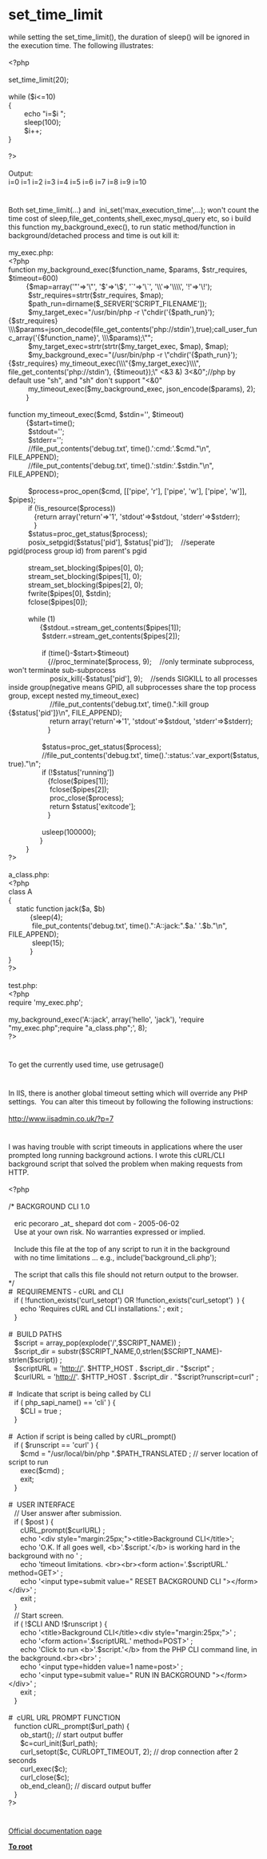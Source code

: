 # set_time_limit




<div class="phpcode"><span class="html">
while setting the set_time_limit(), the duration of sleep() will be ignored in the execution time. The following illustrates:<br><br><span class="default">&lt;?php<br><br>set_time_limit</span><span class="keyword">(</span><span class="default">20</span><span class="keyword">);<br><br>while (</span><span class="default">$i</span><span class="keyword">&lt;=</span><span class="default">10</span><span class="keyword">)<br>{<br>&#xA0; &#xA0; &#xA0; &#xA0; echo </span><span class="string">&quot;i=</span><span class="default">$i</span><span class="string"> &quot;</span><span class="keyword">;<br>&#xA0; &#xA0; &#xA0; &#xA0; </span><span class="default">sleep</span><span class="keyword">(</span><span class="default">100</span><span class="keyword">);<br>&#xA0; &#xA0; &#xA0; &#xA0; </span><span class="default">$i</span><span class="keyword">++;<br>}<br><br></span><span class="default">?&gt;<br></span><br>Output:<br>i=0 i=1 i=2 i=3 i=4 i=5 i=6 i=7 i=8 i=9 i=10</span>
</div>
  

#


<div class="phpcode"><span class="html">
Both set_time_limit(...) and&#xA0; ini_set(&apos;max_execution_time&apos;,...); won&apos;t count the time cost of sleep,file_get_contents,shell_exec,mysql_query etc, so i build this function my_background_exec(), to run static method/function in background/detached process and time is out kill it:<br><br>my_exec.php:<br><span class="default">&lt;?php<br></span><span class="keyword">function </span><span class="default">my_background_exec</span><span class="keyword">(</span><span class="default">$function_name</span><span class="keyword">, </span><span class="default">$params</span><span class="keyword">, </span><span class="default">$str_requires</span><span class="keyword">, </span><span class="default">$timeout</span><span class="keyword">=</span><span class="default">600</span><span class="keyword">)<br>&#xA0; &#xA0; &#xA0; &#xA0;&#xA0; {</span><span class="default">$map</span><span class="keyword">=array(</span><span class="string">&apos;&quot;&apos;</span><span class="keyword">=&gt;</span><span class="string">&apos;\&quot;&apos;</span><span class="keyword">, </span><span class="string">&apos;$&apos;</span><span class="keyword">=&gt;</span><span class="string">&apos;\$&apos;</span><span class="keyword">, </span><span class="string">&apos;`&apos;</span><span class="keyword">=&gt;</span><span class="string">&apos;\`&apos;</span><span class="keyword">, </span><span class="string">&apos;\\&apos;</span><span class="keyword">=&gt;</span><span class="string">&apos;\\\\&apos;</span><span class="keyword">, </span><span class="string">&apos;!&apos;</span><span class="keyword">=&gt;</span><span class="string">&apos;\!&apos;</span><span class="keyword">);<br>&#xA0; &#xA0; &#xA0; &#xA0; &#xA0; </span><span class="default">$str_requires</span><span class="keyword">=</span><span class="default">strtr</span><span class="keyword">(</span><span class="default">$str_requires</span><span class="keyword">, </span><span class="default">$map</span><span class="keyword">);<br>&#xA0; &#xA0; &#xA0; &#xA0; &#xA0; </span><span class="default">$path_run</span><span class="keyword">=</span><span class="default">dirname</span><span class="keyword">(</span><span class="default">$_SERVER</span><span class="keyword">[</span><span class="string">&apos;SCRIPT_FILENAME&apos;</span><span class="keyword">]);<br>&#xA0; &#xA0; &#xA0; &#xA0; &#xA0; </span><span class="default">$my_target_exec</span><span class="keyword">=</span><span class="string">&quot;/usr/bin/php -r \&quot;chdir(&apos;</span><span class="keyword">{</span><span class="default">$path_run</span><span class="keyword">}</span><span class="string">&apos;);</span><span class="keyword">{</span><span class="default">$str_requires</span><span class="keyword">}</span><span class="string"> \\\$params=json_decode(file_get_contents(&apos;php://stdin&apos;),true);call_user_func_array(&apos;</span><span class="keyword">{</span><span class="default">$function_name</span><span class="keyword">}</span><span class="string">&apos;, \\\$params);\&quot;&quot;</span><span class="keyword">;<br>&#xA0; &#xA0; &#xA0; &#xA0; &#xA0; </span><span class="default">$my_target_exec</span><span class="keyword">=</span><span class="default">strtr</span><span class="keyword">(</span><span class="default">strtr</span><span class="keyword">(</span><span class="default">$my_target_exec</span><span class="keyword">, </span><span class="default">$map</span><span class="keyword">), </span><span class="default">$map</span><span class="keyword">);<br>&#xA0; &#xA0; &#xA0; &#xA0; &#xA0; </span><span class="default">$my_background_exec</span><span class="keyword">=</span><span class="string">&quot;(/usr/bin/php -r \&quot;chdir(&apos;</span><span class="keyword">{</span><span class="default">$path_run</span><span class="keyword">}</span><span class="string">&apos;);</span><span class="keyword">{</span><span class="default">$str_requires</span><span class="keyword">}</span><span class="string"> my_timeout_exec(\\\&quot;</span><span class="keyword">{</span><span class="default">$my_target_exec</span><span class="keyword">}</span><span class="string">\\\&quot;, file_get_contents(&apos;php://stdin&apos;), </span><span class="keyword">{</span><span class="default">$timeout</span><span class="keyword">}</span><span class="string">);\&quot; &lt;&amp;3 &amp;) 3&lt;&amp;0&quot;</span><span class="keyword">;</span><span class="comment">//php by default use &quot;sh&quot;, and &quot;sh&quot; don&apos;t support &quot;&lt;&amp;0&quot;<br>&#xA0; &#xA0; &#xA0; &#xA0; &#xA0; </span><span class="default">my_timeout_exec</span><span class="keyword">(</span><span class="default">$my_background_exec</span><span class="keyword">, </span><span class="default">json_encode</span><span class="keyword">(</span><span class="default">$params</span><span class="keyword">), </span><span class="default">2</span><span class="keyword">);<br>&#xA0; &#xA0; &#xA0; &#xA0;&#xA0; }<br><br>function </span><span class="default">my_timeout_exec</span><span class="keyword">(</span><span class="default">$cmd</span><span class="keyword">, </span><span class="default">$stdin</span><span class="keyword">=</span><span class="string">&apos;&apos;</span><span class="keyword">, </span><span class="default">$timeout</span><span class="keyword">)<br>&#xA0; &#xA0; &#xA0; &#xA0;&#xA0; {</span><span class="default">$start</span><span class="keyword">=</span><span class="default">time</span><span class="keyword">();<br>&#xA0; &#xA0; &#xA0; &#xA0; &#xA0; </span><span class="default">$stdout</span><span class="keyword">=</span><span class="string">&apos;&apos;</span><span class="keyword">;<br>&#xA0; &#xA0; &#xA0; &#xA0; &#xA0; </span><span class="default">$stderr</span><span class="keyword">=</span><span class="string">&apos;&apos;</span><span class="keyword">;<br>&#xA0; &#xA0; &#xA0; &#xA0; &#xA0; </span><span class="comment">//file_put_contents(&apos;debug.txt&apos;, time().&apos;:cmd:&apos;.$cmd.&quot;\n&quot;, FILE_APPEND);<br>&#xA0; &#xA0; &#xA0; &#xA0; &#xA0; //file_put_contents(&apos;debug.txt&apos;, time().&apos;:stdin:&apos;.$stdin.&quot;\n&quot;, FILE_APPEND);<br><br>&#xA0; &#xA0; &#xA0; &#xA0; &#xA0; </span><span class="default">$process</span><span class="keyword">=</span><span class="default">proc_open</span><span class="keyword">(</span><span class="default">$cmd</span><span class="keyword">, [[</span><span class="string">&apos;pipe&apos;</span><span class="keyword">, </span><span class="string">&apos;r&apos;</span><span class="keyword">], [</span><span class="string">&apos;pipe&apos;</span><span class="keyword">, </span><span class="string">&apos;w&apos;</span><span class="keyword">], [</span><span class="string">&apos;pipe&apos;</span><span class="keyword">, </span><span class="string">&apos;w&apos;</span><span class="keyword">]], </span><span class="default">$pipes</span><span class="keyword">);<br>&#xA0; &#xA0; &#xA0; &#xA0; &#xA0; if (!</span><span class="default">is_resource</span><span class="keyword">(</span><span class="default">$process</span><span class="keyword">))<br>&#xA0; &#xA0; &#xA0; &#xA0; &#xA0; &#xA0;&#xA0; {return array(</span><span class="string">&apos;return&apos;</span><span class="keyword">=&gt;</span><span class="string">&apos;1&apos;</span><span class="keyword">, </span><span class="string">&apos;stdout&apos;</span><span class="keyword">=&gt;</span><span class="default">$stdout</span><span class="keyword">, </span><span class="string">&apos;stderr&apos;</span><span class="keyword">=&gt;</span><span class="default">$stderr</span><span class="keyword">);<br>&#xA0; &#xA0; &#xA0; &#xA0; &#xA0; &#xA0;&#xA0; }<br>&#xA0; &#xA0; &#xA0; &#xA0; &#xA0; </span><span class="default">$status</span><span class="keyword">=</span><span class="default">proc_get_status</span><span class="keyword">(</span><span class="default">$process</span><span class="keyword">);<br>&#xA0; &#xA0; &#xA0; &#xA0; &#xA0; </span><span class="default">posix_setpgid</span><span class="keyword">(</span><span class="default">$status</span><span class="keyword">[</span><span class="string">&apos;pid&apos;</span><span class="keyword">], </span><span class="default">$status</span><span class="keyword">[</span><span class="string">&apos;pid&apos;</span><span class="keyword">]);&#xA0; &#xA0; </span><span class="comment">//seperate pgid(process group id) from parent&apos;s pgid<br><br>&#xA0; &#xA0; &#xA0; &#xA0; &#xA0; </span><span class="default">stream_set_blocking</span><span class="keyword">(</span><span class="default">$pipes</span><span class="keyword">[</span><span class="default">0</span><span class="keyword">], </span><span class="default">0</span><span class="keyword">);<br>&#xA0; &#xA0; &#xA0; &#xA0; &#xA0; </span><span class="default">stream_set_blocking</span><span class="keyword">(</span><span class="default">$pipes</span><span class="keyword">[</span><span class="default">1</span><span class="keyword">], </span><span class="default">0</span><span class="keyword">);<br>&#xA0; &#xA0; &#xA0; &#xA0; &#xA0; </span><span class="default">stream_set_blocking</span><span class="keyword">(</span><span class="default">$pipes</span><span class="keyword">[</span><span class="default">2</span><span class="keyword">], </span><span class="default">0</span><span class="keyword">);<br>&#xA0; &#xA0; &#xA0; &#xA0; &#xA0; </span><span class="default">fwrite</span><span class="keyword">(</span><span class="default">$pipes</span><span class="keyword">[</span><span class="default">0</span><span class="keyword">], </span><span class="default">$stdin</span><span class="keyword">);<br>&#xA0; &#xA0; &#xA0; &#xA0; &#xA0; </span><span class="default">fclose</span><span class="keyword">(</span><span class="default">$pipes</span><span class="keyword">[</span><span class="default">0</span><span class="keyword">]);<br><br>&#xA0; &#xA0; &#xA0; &#xA0; &#xA0; while (</span><span class="default">1</span><span class="keyword">)<br>&#xA0; &#xA0; &#xA0; &#xA0; &#xA0; &#xA0; &#xA0; &#xA0; {</span><span class="default">$stdout</span><span class="keyword">.=</span><span class="default">stream_get_contents</span><span class="keyword">(</span><span class="default">$pipes</span><span class="keyword">[</span><span class="default">1</span><span class="keyword">]);<br>&#xA0; &#xA0; &#xA0; &#xA0; &#xA0; &#xA0; &#xA0; &#xA0;&#xA0; </span><span class="default">$stderr</span><span class="keyword">.=</span><span class="default">stream_get_contents</span><span class="keyword">(</span><span class="default">$pipes</span><span class="keyword">[</span><span class="default">2</span><span class="keyword">]);<br><br>&#xA0; &#xA0; &#xA0; &#xA0; &#xA0; &#xA0; &#xA0; &#xA0;&#xA0; if (</span><span class="default">time</span><span class="keyword">()-</span><span class="default">$start</span><span class="keyword">&gt;</span><span class="default">$timeout</span><span class="keyword">)<br>&#xA0; &#xA0; &#xA0; &#xA0; &#xA0; &#xA0; &#xA0; &#xA0; &#xA0; &#xA0; {</span><span class="comment">//proc_terminate($process, 9);&#xA0; &#xA0; //only terminate subprocess, won&apos;t terminate sub-subprocess<br>&#xA0; &#xA0; &#xA0; &#xA0; &#xA0; &#xA0; &#xA0; &#xA0; &#xA0; &#xA0;&#xA0; </span><span class="default">posix_kill</span><span class="keyword">(-</span><span class="default">$status</span><span class="keyword">[</span><span class="string">&apos;pid&apos;</span><span class="keyword">], </span><span class="default">9</span><span class="keyword">);&#xA0; &#xA0; </span><span class="comment">//sends SIGKILL to all processes inside group(negative means GPID, all subprocesses share the top process group, except nested my_timeout_exec)<br>&#xA0; &#xA0; &#xA0; &#xA0; &#xA0; &#xA0; &#xA0; &#xA0; &#xA0; &#xA0;&#xA0; //file_put_contents(&apos;debug.txt&apos;, time().&quot;:kill group {$status[&apos;pid&apos;]}\n&quot;, FILE_APPEND);<br>&#xA0; &#xA0; &#xA0; &#xA0; &#xA0; &#xA0; &#xA0; &#xA0; &#xA0; &#xA0;&#xA0; </span><span class="keyword">return array(</span><span class="string">&apos;return&apos;</span><span class="keyword">=&gt;</span><span class="string">&apos;1&apos;</span><span class="keyword">, </span><span class="string">&apos;stdout&apos;</span><span class="keyword">=&gt;</span><span class="default">$stdout</span><span class="keyword">, </span><span class="string">&apos;stderr&apos;</span><span class="keyword">=&gt;</span><span class="default">$stderr</span><span class="keyword">);<br>&#xA0; &#xA0; &#xA0; &#xA0; &#xA0; &#xA0; &#xA0; &#xA0; &#xA0; &#xA0; }<br><br>&#xA0; &#xA0; &#xA0; &#xA0; &#xA0; &#xA0; &#xA0; &#xA0;&#xA0; </span><span class="default">$status</span><span class="keyword">=</span><span class="default">proc_get_status</span><span class="keyword">(</span><span class="default">$process</span><span class="keyword">);<br>&#xA0; &#xA0; &#xA0; &#xA0; &#xA0; &#xA0; &#xA0; &#xA0;&#xA0; </span><span class="comment">//file_put_contents(&apos;debug.txt&apos;, time().&apos;:status:&apos;.var_export($status, true).&quot;\n&quot;;<br>&#xA0; &#xA0; &#xA0; &#xA0; &#xA0; &#xA0; &#xA0; &#xA0;&#xA0; </span><span class="keyword">if (!</span><span class="default">$status</span><span class="keyword">[</span><span class="string">&apos;running&apos;</span><span class="keyword">])<br>&#xA0; &#xA0; &#xA0; &#xA0; &#xA0; &#xA0; &#xA0; &#xA0; &#xA0; &#xA0; {</span><span class="default">fclose</span><span class="keyword">(</span><span class="default">$pipes</span><span class="keyword">[</span><span class="default">1</span><span class="keyword">]);<br>&#xA0; &#xA0; &#xA0; &#xA0; &#xA0; &#xA0; &#xA0; &#xA0; &#xA0; &#xA0;&#xA0; </span><span class="default">fclose</span><span class="keyword">(</span><span class="default">$pipes</span><span class="keyword">[</span><span class="default">2</span><span class="keyword">]);<br>&#xA0; &#xA0; &#xA0; &#xA0; &#xA0; &#xA0; &#xA0; &#xA0; &#xA0; &#xA0;&#xA0; </span><span class="default">proc_close</span><span class="keyword">(</span><span class="default">$process</span><span class="keyword">);<br>&#xA0; &#xA0; &#xA0; &#xA0; &#xA0; &#xA0; &#xA0; &#xA0; &#xA0; &#xA0;&#xA0; return </span><span class="default">$status</span><span class="keyword">[</span><span class="string">&apos;exitcode&apos;</span><span class="keyword">];<br>&#xA0; &#xA0; &#xA0; &#xA0; &#xA0; &#xA0; &#xA0; &#xA0; &#xA0; &#xA0; }<br><br>&#xA0; &#xA0; &#xA0; &#xA0; &#xA0; &#xA0; &#xA0; &#xA0;&#xA0; </span><span class="default">usleep</span><span class="keyword">(</span><span class="default">100000</span><span class="keyword">); <br>&#xA0; &#xA0; &#xA0; &#xA0; &#xA0; &#xA0; &#xA0; &#xA0; }<br>&#xA0; &#xA0; &#xA0; &#xA0;&#xA0; }<br></span><span class="default">?&gt;<br></span><br>a_class.php:<br><span class="default">&lt;?php<br></span><span class="keyword">class </span><span class="default">A<br></span><span class="keyword">{<br>&#xA0; &#xA0; static function </span><span class="default">jack</span><span class="keyword">(</span><span class="default">$a</span><span class="keyword">, </span><span class="default">$b</span><span class="keyword">)<br>&#xA0; &#xA0; &#xA0; &#xA0; &#xA0;&#xA0; {</span><span class="default">sleep</span><span class="keyword">(</span><span class="default">4</span><span class="keyword">);<br>&#xA0; &#xA0; &#xA0; &#xA0; &#xA0; &#xA0; </span><span class="default">file_put_contents</span><span class="keyword">(</span><span class="string">&apos;debug.txt&apos;</span><span class="keyword">, </span><span class="default">time</span><span class="keyword">().</span><span class="string">&quot;:A::jack:&quot;</span><span class="keyword">.</span><span class="default">$a</span><span class="keyword">.</span><span class="string">&apos; &apos;</span><span class="keyword">.</span><span class="default">$b</span><span class="keyword">.</span><span class="string">&quot;\n&quot;</span><span class="keyword">, </span><span class="default">FILE_APPEND</span><span class="keyword">);<br>&#xA0; &#xA0; &#xA0; &#xA0; &#xA0; &#xA0; </span><span class="default">sleep</span><span class="keyword">(</span><span class="default">15</span><span class="keyword">);<br>&#xA0; &#xA0; &#xA0; &#xA0; &#xA0;&#xA0; }<br>}<br></span><span class="default">?&gt;<br></span><br>test.php:<br><span class="default">&lt;?php<br></span><span class="keyword">require </span><span class="string">&apos;my_exec.php&apos;</span><span class="keyword">;<br><br></span><span class="default">my_background_exec</span><span class="keyword">(</span><span class="string">&apos;A::jack&apos;</span><span class="keyword">, array(</span><span class="string">&apos;hello&apos;</span><span class="keyword">, </span><span class="string">&apos;jack&apos;</span><span class="keyword">), </span><span class="string">&apos;require &quot;my_exec.php&quot;;require &quot;a_class.php&quot;;&apos;</span><span class="keyword">, </span><span class="default">8</span><span class="keyword">);<br></span><span class="default">?&gt;</span>
</span>
</div>
  

#


<div class="phpcode"><span class="html">
To get the currently used time, use getrusage()</span>
</div>
  

#


<div class="phpcode"><span class="html">
In IIS, there is another global timeout setting which will override any PHP settings.&#xA0; You can alter this timeout by following the following instructions:<br><br><a href="http://www.iisadmin.co.uk/?p=7" rel="nofollow" target="_blank">http://www.iisadmin.co.uk/?p=7</a></span>
</div>
  

#


<div class="phpcode"><span class="html">
I was having trouble with script timeouts in applications where the user prompted long running background actions. I wrote this cURL/CLI background script that solved the problem when making requests from HTTP.<br><br><span class="default">&lt;?php<br><br></span><span class="comment">/* BACKGROUND CLI 1.0<br>&#xA0;&#xA0; <br>&#xA0;&#xA0; eric pecoraro _at_ shepard dot com - 2005-06-02<br>&#xA0;&#xA0; Use at your own risk. No warranties expressed or implied.<br><br>&#xA0;&#xA0; Include this file at the top of any script to run it in the background<br>&#xA0;&#xA0; with no time limitations ... e.g., include(&apos;background_cli.php&apos;);<br>&#xA0;&#xA0; <br>&#xA0;&#xA0; The script that calls this file should not return output to the browser. <br>*/<br>#&#xA0; REQUIREMENTS - cURL and CLI<br>&#xA0;&#xA0; </span><span class="keyword">if ( !</span><span class="default">function_exists</span><span class="keyword">(</span><span class="string">&apos;curl_setopt&apos;</span><span class="keyword">) OR !</span><span class="default">function_exists</span><span class="keyword">(</span><span class="string">&apos;curl_setopt&apos;</span><span class="keyword">)&#xA0; ) {<br>&#xA0; &#xA0; &#xA0; echo </span><span class="string">&apos;Requires cURL and CLI installations.&apos; </span><span class="keyword">; exit ; <br>&#xA0;&#xA0; }<br>&#xA0;&#xA0; <br></span><span class="comment">#&#xA0; BUILD PATHS<br>&#xA0;&#xA0; </span><span class="default">$script </span><span class="keyword">= </span><span class="default">array_pop</span><span class="keyword">(</span><span class="default">explode</span><span class="keyword">(</span><span class="string">&apos;/&apos;</span><span class="keyword">,</span><span class="default">$SCRIPT_NAME</span><span class="keyword">)) ; <br>&#xA0;&#xA0; </span><span class="default">$script_dir </span><span class="keyword">= </span><span class="default">substr</span><span class="keyword">(</span><span class="default">$SCRIPT_NAME</span><span class="keyword">,</span><span class="default">0</span><span class="keyword">,</span><span class="default">strlen</span><span class="keyword">(</span><span class="default">$SCRIPT_NAME</span><span class="keyword">)-</span><span class="default">strlen</span><span class="keyword">(</span><span class="default">$script</span><span class="keyword">)) ;<br>&#xA0;&#xA0; </span><span class="default">$scriptURL </span><span class="keyword">= </span><span class="string">&apos;<a href="http://" rel="nofollow" target="_blank">http://</a>&apos;</span><span class="keyword">. </span><span class="default">$HTTP_HOST </span><span class="keyword">. </span><span class="default">$script_dir </span><span class="keyword">. </span><span class="string">&quot;</span><span class="default">$script</span><span class="string">&quot; </span><span class="keyword">;<br>&#xA0;&#xA0; </span><span class="default">$curlURL </span><span class="keyword">= </span><span class="string">&apos;<a href="http://" rel="nofollow" target="_blank">http://</a>&apos;</span><span class="keyword">. </span><span class="default">$HTTP_HOST </span><span class="keyword">. </span><span class="default">$script_dir </span><span class="keyword">. </span><span class="string">&quot;</span><span class="default">$script</span><span class="string">?runscript=curl&quot; </span><span class="keyword">;<br><br></span><span class="comment">#&#xA0; Indicate that script is being called by CLI <br>&#xA0;&#xA0; </span><span class="keyword">if ( </span><span class="default">php_sapi_name</span><span class="keyword">() == </span><span class="string">&apos;cli&apos; </span><span class="keyword">) {<br>&#xA0; &#xA0; &#xA0; </span><span class="default">$CLI </span><span class="keyword">= </span><span class="default">true </span><span class="keyword">;<br>&#xA0;&#xA0; }<br><br></span><span class="comment">#&#xA0; Action if script is being called by cURL_prompt()<br>&#xA0;&#xA0; </span><span class="keyword">if ( </span><span class="default">$runscript </span><span class="keyword">== </span><span class="string">&apos;curl&apos; </span><span class="keyword">) {<br>&#xA0; &#xA0; &#xA0; </span><span class="default">$cmd </span><span class="keyword">= </span><span class="string">&quot;/usr/local/bin/php &quot;</span><span class="keyword">.</span><span class="default">$PATH_TRANSLATED </span><span class="keyword">; </span><span class="comment">// server location of script to run<br>&#xA0; &#xA0; &#xA0; </span><span class="default">exec</span><span class="keyword">(</span><span class="default">$cmd</span><span class="keyword">) ;<br>&#xA0; &#xA0; &#xA0; exit;<br>&#xA0;&#xA0; }<br><br></span><span class="comment">#&#xA0; USER INTERFACE<br>&#xA0;&#xA0; // User answer after submission.<br>&#xA0;&#xA0; </span><span class="keyword">if ( </span><span class="default">$post </span><span class="keyword">) {<br>&#xA0; &#xA0; &#xA0; </span><span class="default">cURL_prompt</span><span class="keyword">(</span><span class="default">$curlURL</span><span class="keyword">) ;<br>&#xA0; &#xA0; &#xA0; echo </span><span class="string">&apos;&lt;div style=&quot;margin:25px;&quot;&gt;&lt;title&gt;Background CLI&lt;/title&gt;&apos;</span><span class="keyword">;<br>&#xA0; &#xA0; &#xA0; echo </span><span class="string">&apos;O.K. If all goes well, &lt;b&gt;&apos;</span><span class="keyword">.</span><span class="default">$script</span><span class="keyword">.</span><span class="string">&apos;&lt;/b&gt; is working hard in the background with no &apos; </span><span class="keyword">;<br>&#xA0; &#xA0; &#xA0; echo </span><span class="string">&apos;timeout limitations. &lt;br&gt;&lt;br&gt;&lt;form action=&apos;</span><span class="keyword">.</span><span class="default">$scriptURL</span><span class="keyword">.</span><span class="string">&apos; method=GET&gt;&apos; </span><span class="keyword">;<br>&#xA0; &#xA0; &#xA0; echo </span><span class="string">&apos;&lt;input type=submit value=&quot; RESET BACKGROUND CLI &quot;&gt;&lt;/form&gt;&lt;/div&gt;&apos; </span><span class="keyword">;<br>&#xA0; &#xA0; &#xA0; exit ;<br>&#xA0;&#xA0; }<br>&#xA0;&#xA0; </span><span class="comment">// Start screen.<br>&#xA0;&#xA0; </span><span class="keyword">if ( !</span><span class="default">$CLI </span><span class="keyword">AND !</span><span class="default">$runscript </span><span class="keyword">) {<br>&#xA0; &#xA0; &#xA0; echo </span><span class="string">&apos;&lt;title&gt;Background CLI&lt;/title&gt;&lt;div style=&quot;margin:25px;&quot;&gt;&apos; </span><span class="keyword">;<br>&#xA0; &#xA0; &#xA0; echo </span><span class="string">&apos;&lt;form action=&apos;</span><span class="keyword">.</span><span class="default">$scriptURL</span><span class="keyword">.</span><span class="string">&apos; method=POST&gt;&apos; </span><span class="keyword">;<br>&#xA0; &#xA0; &#xA0; echo </span><span class="string">&apos;Click to run &lt;b&gt;&apos;</span><span class="keyword">.</span><span class="default">$script</span><span class="keyword">.</span><span class="string">&apos;&lt;/b&gt; from the PHP CLI command line, in the background.&lt;br&gt;&lt;br&gt;&apos; </span><span class="keyword">;<br>&#xA0; &#xA0; &#xA0; echo </span><span class="string">&apos;&lt;input type=hidden value=1 name=post&gt;&apos; </span><span class="keyword">;<br>&#xA0; &#xA0; &#xA0; echo </span><span class="string">&apos;&lt;input type=submit value=&quot; RUN IN BACKGROUND &quot;&gt;&lt;/form&gt;&lt;/div&gt;&apos; </span><span class="keyword">;<br>&#xA0; &#xA0; &#xA0; exit ;<br>&#xA0;&#xA0; }<br><br></span><span class="comment">#&#xA0; cURL URL PROMPT FUNCTION<br>&#xA0;&#xA0; </span><span class="keyword">function </span><span class="default">cURL_prompt</span><span class="keyword">(</span><span class="default">$url_path</span><span class="keyword">) {<br>&#xA0; &#xA0; &#xA0; </span><span class="default">ob_start</span><span class="keyword">(); </span><span class="comment">// start output buffer<br>&#xA0; &#xA0; &#xA0; </span><span class="default">$c</span><span class="keyword">=</span><span class="default">curl_init</span><span class="keyword">(</span><span class="default">$url_path</span><span class="keyword">);<br>&#xA0; &#xA0; &#xA0; </span><span class="default">curl_setopt</span><span class="keyword">(</span><span class="default">$c</span><span class="keyword">, </span><span class="default">CURLOPT_TIMEOUT</span><span class="keyword">, </span><span class="default">2</span><span class="keyword">); </span><span class="comment">// drop connection after 2 seconds<br>&#xA0; &#xA0; &#xA0; </span><span class="default">curl_exec</span><span class="keyword">(</span><span class="default">$c</span><span class="keyword">);<br>&#xA0; &#xA0; &#xA0; </span><span class="default">curl_close</span><span class="keyword">(</span><span class="default">$c</span><span class="keyword">);<br>&#xA0; &#xA0; &#xA0; </span><span class="default">ob_end_clean</span><span class="keyword">(); </span><span class="comment">// discard output buffer<br>&#xA0;&#xA0; </span><span class="keyword">}<br></span><span class="default">?&gt;</span>
</span>
</div>
  

#

[Official documentation page](https://www.php.net/manual/en/function.set-time-limit.php)

**[To root](/)**